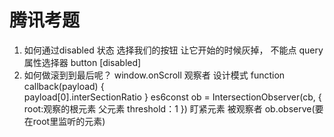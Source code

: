 # 腾讯考题

1. 如何通过disabled 状态 选择我们的按钮
    让它开始的时候灰掉， 不能点
    query 属性选择器
    button [disabled]
2. 如何做滚到到最后呢？
    window.onScroll
    观察者 设计模式
    function callback(payload) {        
        payload[0].interSectionRatio
    }
    es6const ob = IntersectionObserver(cb, {
        root:观察的根元素 父元素
        threshold：1
    }) 盯紧元素
    被观察者
    ob.observe(要在root里监听的元素)
